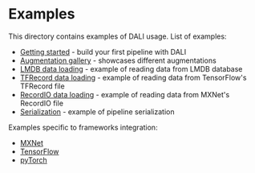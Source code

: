 # Examples

This directory contains examples of DALI usage. List of examples:

- [Getting started](Getting%20Started.ipynb) - build your first pipeline with DALI
- [Augmentation gallery](AugmentationGallery.ipynb) - showcases different augmentations
- [LMDB data loading](DataLoading-LMDB.ipynb) - example of reading data from LMDB database
- [TFRecord data loading](DataLoading-TFRecord.ipynb) - example of reading data from TensorFlow's TFRecord file
- [RecordIO data loading](DataLoading-RecordIO.ipynb) - example of reading data from MXNet's RecordIO file
- [Serialization](Serialization.ipynb) - example of pipeline serialization

Examples specific to frameworks integration:
- [MXNet](mxnet)
- [TensorFlow](tensorflow)
- [pyTorch](pytorch)
